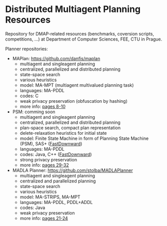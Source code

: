 Distributed Multiagent Planning Resources
============

Repository for DMAP-related resources (benchmarks, coversion scripts, competitions, ...) at Department of Computer Sciences, FEE, CTU in Prague.

Planner repositories:
* MAPlan: https://github.com/danfis/maplan
  * multiagent and singleagent planning
  * centralized, parallelized and distributed planning
  * state-space search
  * various heuristics
  * model: MA-MPT (multiagent multivalued planning task)
  * languages: MA-PDDL
  * codes: C
  * weak privacy preservation (obfuscation by hashing)
  * more info: [pages 8-10](http://agents.fel.cvut.cz/codmap/results/CoDMAP15-proceedings.pdf)
* PSM: comming soon
  * multiagent and singleagent planning
  * centralized, parallelized and distributed planning
  * plan-space search, compact plan representation
  * delete-relaxation heuristics for initial state
  * model: Finite State Machine in form of Planning State Machine (PSM), SAS+ ([FastDownward](http://www.fast-downward.org/))
  * languages: MA-PDDL
  * codes: Java, C++ ([FastDownward](http://www.fast-downward.org/))
  * strong privacy preservation
  * more info: [pages 29-32](http://agents.fel.cvut.cz/codmap/results/CoDMAP15-proceedings.pdf)
* MADLA Planner: https://github.com/stolba/MADLAPlanner
  * multiagent and singleagent planning
  * centralized and parallelized planning
  * state-space search
  * various heuristics
  * model: MA-STRIPS, MA-MPT
  * languages: MA-PDDL, PDDL+ADDL
  * codes: Java
  * weak privacy preservation
  * more info: [pages 21-24](http://agents.fel.cvut.cz/codmap/results/CoDMAP15-proceedings.pdf)


